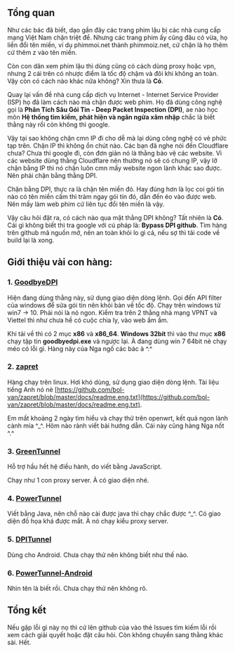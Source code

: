 ## Tổng quan
Như các bác đã biết, dạo gần đây các trang phim lậu bị các nhà cung cấp mạng Việt Nam chặn triệt để. Nhưng các trang phim ấy cũng đâu có vừa, họ liền đổi tên miền, ví dụ phimmoi.net thành phimmoiz.net, cứ chặn là họ thêm cứ thêm z vào tên miền. 

Còn con dân xem phim lậu thì dùng cũng có cách dùng proxy hoặc vpn, nhưng 2 cái trên có nhược điểm là tốc độ chậm và đôi khi không an toàn. Vậy còn có cách nào khác nữa không? Xin thưa là **Có**.

Quay lại vấn đề nhà cung cấp dịch vụ Internet - Internet Service Provider (ISP) họ đã làm cách nào mà chặn được web phim. Họ đã dùng công nghệ gọi là **Phân Tích Sâu Gói Tin - Deep Packet Inspection (DPI)**, ae nào học môn **Hệ thống tìm kiếm, phát hiện và ngăn ngừa xâm nhập** chắc là biết thằng này rồi còn không thì google. 

Vậy tại sao không chặn cmn IP đi cho dễ mà lại dùng công nghệ có vẻ phức tạp trên. Chặn IP thì không ổn chút nào. Các bạn đã nghe nói đến Cloudflare chưa? Chưa thì google đi, còn đơn giản nó là thằng bảo vệ các website. Vì các website dùng thằng Cloudflare nên thường nó sẽ có chung IP, vậy lỡ chặn bằng IP thì nó chặn luôn cmn mấy website ngon lành khác sao được. Nên phải chặn bằng thằng DPI.

Chặn bằng DPI, thực ra là chặn tên miền đó. Hay đúng hơn là lọc coi gói tin nào có tên miền cấm thì trảm ngay gói tin đó, dẫn đến éo vào được web. Nên mấy làm web phim cứ liên tục đổi tên miền là vậy.

Vậy câu hỏi đặt ra, có cách nào qua mặt thằng DPI không? Tất nhiên là **Có**. Cái gì không biết thì tra google với cú pháp là: **Bypass DPI github**. Tìm hàng trên github mã nguồn mở, nên an toàn khỏi lo gì cả, nếu sợ thì tải code về build lại là xong.

## Giới thiệu vài con hàng:
### 1. [GoodbyeDPI](https://github.com/ValdikSS/GoodbyeDPI)
Hiện đang dùng thằng này, sử dụng giao diện dòng lệnh. Gọi đến API filter của windows để sửa gói tin nên khỏi bàn về tốc độ. Chạy trên windows từ win7 -> 10. Phải nói là nó ngon. Kiểm tra trên 2 thằng nhà mạng VPNT và Viettel thì như chưa hề có cuộc chia ly, vào web ầm ầm. 

Khi tải về thì có 2 mục **x86** và **x86_64**. **Windows 32bit** thì vào thư mục **x86** chạy tập tin **goodbyedpi.exe** và ngược lại. À đang dùng win 7 64bit nè chạy méo có lỗi gì. Hàng này của Nga ngố các bác à ^.^

### 2. [zapret](https://github.com/bol-van/zapret)
Hàng chạy trên linux. Hơi khó dùng, sử dụng giao diện dòng lệnh. Tài liệu tiếng Anh nó nè [https://github.com/bol-van/zapret/blob/master/docs/readme.eng.txt](https://github.com/bol-van/zapret/blob/master/docs/readme.eng.txt).

Em mất khoảng 2 ngày tìm hiểu và chạy thử trên openwrt, kết quả ngon lành cành mía ^_^. Hôm nào rảnh viết bài hướng dẫn. Cái này cũng hàng Nga nốt ^.^

### 3. [GreenTunnel](https://github.com/SadeghHayeri/GreenTunnel)
Hỗ trợ hầu hết hệ điều hành, do viết bằng JavaScript.

Chạy như 1 con proxy server. À có giao diện nhé. 

### 4. [PowerTunnel](https://github.com/krlvm/PowerTunnel)
Viết bằng Java, nên chỗ nào cài được java thì chạy chắc được ^_^. Có giao diện đồ họa khá được mắt. À nó chạy kiểu proxy server.

### 5. [DPITunnel](https://github.com/zhenyolka/DPITunnel)
Dùng cho Android. Chưa chạy thử nên không biết như thế nào.

### 6. [PowerTunnel-Android](https://github.com/krlvm/PowerTunnel-Android)
Nhìn tên là biết rồi. Chưa chạy thử nên không rõ.

## Tổng kết
Nếu gặp lỗi gì này nọ thì cứ lên github của vào thẻ Issues tìm kiếm lỗi rồi xem cách giải quyết hoặc đặt câu hỏi. Còn không chuyển sang thằng khác sài. Hết.




 